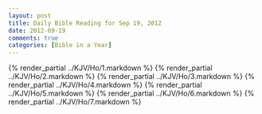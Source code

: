 ```yaml
---
layout: post
title: Daily Bible Reading for Sep 19, 2012
date: 2012-09-19
comments: true
categories: [Bible in a Year]
---
```

{% render_partial ../KJV/Ho/1.markdown %}
{% render_partial ../KJV/Ho/2.markdown %}
{% render_partial ../KJV/Ho/3.markdown %}
{% render_partial ../KJV/Ho/4.markdown %}
{% render_partial ../KJV/Ho/5.markdown %}
{% render_partial ../KJV/Ho/6.markdown %}
{% render_partial ../KJV/Ho/7.markdown %}
